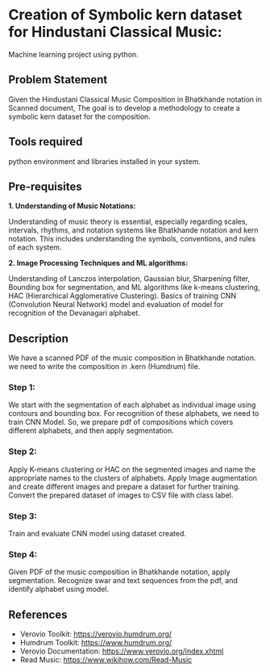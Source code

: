 # Creation of Symbolic kern dataset for Hindustani Classical Music:
Machine learning project using python. 

## Problem Statement
Given the Hindustani Classical Music Composition in Bhatkhande notation in Scanned document, The goal is to develop a methodology to create a symbolic kern dataset for the composition.

## Tools required
python environment and libraries installed in your system.

## Pre-requisites
**1. Understanding of Music Notations:**

Understanding of music theory is essential, especially regarding scales, intervals, rhythms, and notation systems like Bhatkhande notation and kern notation. This includes understanding the symbols, conventions, and rules of each system.

**2. Image Processing Techniques and ML algorithms:**

Understanding of Lanczos interpolation, Gaussian blur, Sharpening filter, Bounding box for segmentation, and ML algorithms like k-means clustering, HAC (Hierarchical Agglomerative Clustering). Basics of training CNN (Convolution Neural Network) model and evaluation of model for recognition of the Devanagari alphabet.

## Description
We have a scanned PDF of the music composition in Bhatkhande notation. we need to write the composition in .kern (Humdrum) file. 

### Step 1:
We start with the segmentation of each alphabet as individual image using contours and bounding box. For recognition of these alphabets, we need to train CNN Model. So, we prepare pdf of compositions which covers different alphabets, and then apply segmentation.

### Step 2:
Apply K-means clustering or HAC on the segmented images and name the appropriate names to the clusters of alphabets. Apply Image augmentation and create different images and prepare a dataset for further training. Convert the prepared dataset of images to CSV file with class label.

### Step 3:
Train and evaluate CNN model using dataset created. 

### Step 4:
Given PDF of the music composition in Bhatkhande notation, apply segmentation. Recognize swar and text sequences from the pdf, and identify alphabet using model. 

## References
- Verovio Toolkit: https://verovio.humdrum.org/
- Humdrum Toolkit: https://www.humdrum.org/
- Verovio Documentation: https://www.verovio.org/index.xhtml
- Read Music: https://www.wikihow.com/Read-Music
